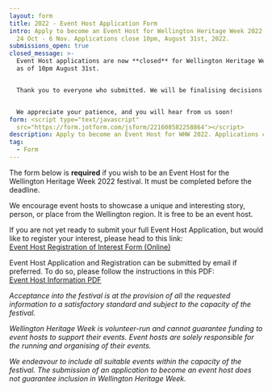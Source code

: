 ```yaml
---
layout: form
title: 2022 - Event Host Application Form
intro: Apply to become an Event Host for Wellington Heritage Week 2022, running
  24 Oct - 6 Nov. Applications close 10pm, August 31st, 2022.
submissions_open: true
closed_message: >-
  Event Host applications are now **closed** for Wellington Heritage Week 2022,
  as of 10pm August 31st.


  Thank you to everyone who submitted. We will be finalising decisions on what events are included in the festival, as well as updating the website with the applied events, in the next few weeks.


  We appreciate your patience, and you will hear from us soon!
form: <script type="text/javascript"
  src="https://form.jotform.com/jsform/221608582258864"></script>
description: Apply to become an Event Host for WHW 2022. Applications close 10pm, Aug 31st.
tag:
  - Form
---
```

The form below is **required** if you wish to be an Event Host for the Wellington Heritage Week 2022 festival. It must be completed before the deadline.

We encourage event hosts to showcase a unique and interesting story, person, or place from the Wellington region. It is free to be an event host.

If you are not yet ready to submit your full Event Host Application, but would like to register your interest, please head to this link:\
[Event Host Registration of Interest Form (Online)](https://wellingtonheritageweek.co.nz/form/2022-event-host-registration-form/)

Event Host Application and Registration can be submitted by email if preferred. To do so, please follow the instructions in this PDF:\
[Event Host Information PDF](/assets/uploaded/wellington-heritage-week-event-host-information-2022.pdf)

*Acceptance into the festival is at the provision of all the requested information to a satisfactory standard and subject to the capacity of the festival.*

*Wellington Heritage Week is volunteer-run and cannot guarantee funding to event hosts to support their events. Event hosts are solely responsible for the running and organising of their events.*

*We endeavour to include all suitable events within the capacity of the festival. The submission of an application to become an event host does not guarantee inclusion in Wellington Heritage Week.*
